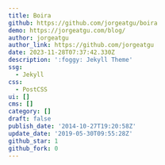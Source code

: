 ```yaml
---
title: Boira
github: https://github.com/jorgeatgu/boira
demo: https://jorgeatgu.com/blog/
author: jorgeatgu
author_link: https://github.com/jorgeatgu
date: 2023-11-28T07:37:42.330Z
description: ':foggy: Jekyll Theme'
ssg:
  - Jekyll
css:
  - PostCSS
ui: []
cms: []
category: []
draft: false
publish_date: '2014-10-27T19:20:58Z'
update_date: '2019-05-30T09:55:28Z'
github_star: 1
github_fork: 0
---
```

